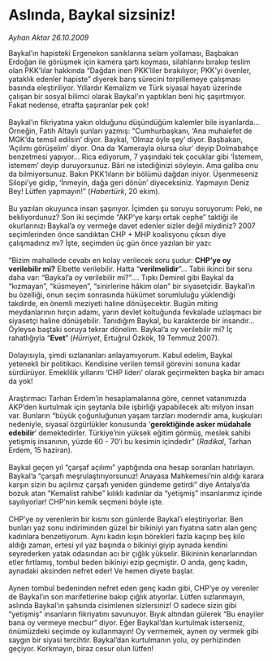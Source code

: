 # Aslında, Baykal sizsiniz!

*Ayhan Aktar 26.10.2009*

<div class="taraf_structure_2col_1zq">
<div class="margen_n">



 <p>Baykal’ın hapisteki Ergenekon sanıklarına selam yollaması, Başbakan Erdoğan ile görüşmek için kamera şartı koyması, silahlarını bırakıp teslim olan PKK’lılar hakkında “Dağdan inen PKK’liler bırakılıyor; PKK’yi övenler, yataklık edenler hapiste” diyerek barış sürecini torpillemeye çalışması basında eleştiriliyor. Yıllardır Kemalizm ve Türk siyasal hayatı üzerinde çalışan bir sosyal bilimci olarak Baykal’ın yaptıkları beni hiç şaşırtmıyor. Fakat nedense, etrafta şaşıranlar pek çok! <br/><br/>Baykal’ın fikriyatına yakın olduğunu düşündüğüm kalemler bile isyanlarda... Örneğin, Fatih Altaylı şunları yazmış: “Cumhurbaşkanı, ‘Ana muhalefet de MGK’da temsil edilsin’ diyor. Baykal, ‘Olmaz öyle şey’ diyor. Başbakan, ‘Açılımı görüşelim’ diyor. Ona da ‘Kamerayla olursa olur’ deyip Dolmabahçe benzetmesi yapıyor... Rica ediyorum, 7 yaşındaki tek çocuklar gibi ‘İstemem, istemem’ deyip duruyorsunuz. Bâri ne istediğinizi söyleyin. Ama galiba onu da bilmiyorsunuz. Bakın PKK’lıların bir bölümü dağdan iniyor. Üşenmeseniz Silopi’ye gidip, ‘İnmeyin, dağa geri dönün’ diyeceksiniz. Yapmayın Deniz Bey! Lütfen yapmayın!” (<i>Habertürk</i>, 20 ekim). <br/><br/>Bu yazıları okuyunca insan şaşırıyor. İçimden şu soruyu soruyorum: Peki, ne bekliyordunuz? Son iki seçimde “AKP’ye karşı ortak cephe” taktiği ile okurlarınızı Baykal’a oy vermeğe davet edenler sizler değil miydiniz? 2007 seçimlerinden önce sandıktan CHP + MHP koalisyonu çıksın diye çalışmadınız mı? İşte, seçimden üç gün önce yazılan bir yazı: <br/><br/>“Bizim mahallede cevabı en kolay verilecek soru şudur: <b>CHP’ye oy verilebilir mi?</b> Elbette verilebilir. Hatta “<b>verilmelidir</b>”... Tabii ikinci bir soru daha var: “Baykal’a oy verilebilir mi?”.... Tıpkı Demirel gibi Baykal da “kızmayan”, “küsmeyen”, “sinirlerine hâkim olan” bir siyasetçidir. Baykal’ın bu özelliği, onun seçim sonrasında hükümet sorumluluğu yüklendiği takdirde, en önemli meziyeti haline dönüşecektir. Bugün miting meydanlarının hırçın adamı, yarın devlet koltuğunda fevkalade uzlaşmacı bir siyasetçi haline dönüşebilir. Tanıdığım Baykal, bu karakterde bir insandır... Öyleyse baştaki soruya tekrar dönelim. Baykal’a oy verilebilir mi? İç rahatlığıyla “<b>Evet</b>”<b> </b>(<i>Hürriyet</i>, Ertuğrul Özkök, 19 Temmuz 2007). <br/><br/>Dolayısıyla, şimdi sızlananları anlayamıyorum. Kabul edelim, Baykal yetenekli bir politikacı. Kendisine verilen temsil görevini sonuna kadar sürdürüyor. Emeklilik yıllarını ‘CHP lideri’ olarak geçirmekten başka bir amacı da yok! <br/><br/>Araştırmacı Tarhan Erdem’in hesaplamalarına göre, cennet vatanımızda AKP’den kurtulmak için şeytanla bile işbirliği yapabilecek altı milyon insan var. Bunların “büyük çoğunluğunun yaşam tarzları moderndir ama, kuşkuları nedeniyle, siyasal özgürlükler konusunda ‘<b>gerektiğinde asker müdahale edebilir</b>’ demektedirler. Türkiye’nin yüksek eğitim görmüş, meslek sahibi yetişmiş insanının, yüzde 60 - 70’i bu kesimin içindedir” (<i>Radikal</i>, Tarhan Erdem, 15 haziran). <br/><br/>Baykal geçen yıl “çarşaf açılımı” yaptığında ona hesap soranları hatırlayın. Baykal’a “çarşafı meşrulaştırıyorsunuz! Anayasa Mahkemesi’nin aldığı karara karşın sizin bu açılımız çarşafı yeniden gündeme getirdi” diye Antalya’da bozuk atan “Kemalist rahibe” kılıklı kadınlar da “yetişmiş” insanlarımız içinde sayılıyorlar! CHP’nin kemik seçmeni böyle işte. <br/><br/>CHP’ye oy verenlerin bir kısmı son günlerde Baykal’ı eleştiriyorlar. Ben bunları yaz sonu indiriminden güzel bir bikiniyi yarı fiyatına satın alan genç kadınlara benzetiyorum. Aynı kadın kışın börekleri fazla kaçırıp beş kilo aldığı zaman, ertesi yıl yaz başında o bikiniyi giyip aynada kendini seyrederken yatak odasından acı bir çığlık yükselir. Bikininin kenarlarından etler fırtlamış, tombul beden bikiniyi ezip geçmiştir. O anda, genç kadın, aynadaki aksinden nefret eder! Ve hemen diyete başlar. <br/><br/>Aynen tombul bedeninden nefret eden genç kadın gibi, CHP’ye oy verenler de Baykal’ın son marifetlerine bakıp çığlık atıyorlar. Lütfen sızlanmayın, aslında Baykal’ın şahsında cisimlenen sizlersiniz! O sadece sizin gibi “yetişmiş” insanların fikriyatını savunuyor. Bıyık altından gülerek “Bu enayiler bana oy vermeye mecbur” diyor. Eğer Baykal’dan kurtulmak isterseniz, önümüzdeki seçimde oy kullanmayın! Oy vermemek, aynen oy vermek gibi saygın bir siyasi tercihtir. Baykal’dan kurtulmanın yolu, oy perhizinden geçiyor. Korkmayın, biraz cesur olun lütfen!</p>
<br/>
<br/>
<br/>



<br/>


<div id="taraf_not">
</div>

</div>


</div>
